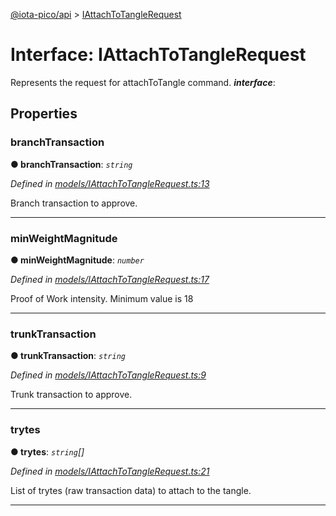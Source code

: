 [@iota-pico/api](../README.md) > [IAttachToTangleRequest](../interfaces/iattachtotanglerequest.md)



# Interface: IAttachToTangleRequest


Represents the request for attachToTangle command.
*__interface__*: 



## Properties
<a id="branchtransaction"></a>

###  branchTransaction

**●  branchTransaction**:  *`string`* 

*Defined in [models/IAttachToTangleRequest.ts:13](https://github.com/iotaeco/iota-pico-api/blob/162f328/src/models/IAttachToTangleRequest.ts#L13)*



Branch transaction to approve.




___

<a id="minweightmagnitude"></a>

###  minWeightMagnitude

**●  minWeightMagnitude**:  *`number`* 

*Defined in [models/IAttachToTangleRequest.ts:17](https://github.com/iotaeco/iota-pico-api/blob/162f328/src/models/IAttachToTangleRequest.ts#L17)*



Proof of Work intensity. Minimum value is 18




___

<a id="trunktransaction"></a>

###  trunkTransaction

**●  trunkTransaction**:  *`string`* 

*Defined in [models/IAttachToTangleRequest.ts:9](https://github.com/iotaeco/iota-pico-api/blob/162f328/src/models/IAttachToTangleRequest.ts#L9)*



Trunk transaction to approve.




___

<a id="trytes"></a>

###  trytes

**●  trytes**:  *`string`[]* 

*Defined in [models/IAttachToTangleRequest.ts:21](https://github.com/iotaeco/iota-pico-api/blob/162f328/src/models/IAttachToTangleRequest.ts#L21)*



List of trytes (raw transaction data) to attach to the tangle.




___


